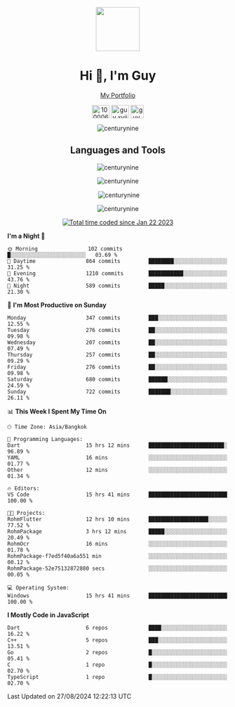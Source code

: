 
<p align="center"><a href="https://portfolio-nextjs-puce-omega.vercel.app/" traget="_blank"> <img src="https://user-images.githubusercontent.com/109062980/213915698-3e79c409-24f8-4471-a5f8-e7a842ad3a0a.gif" width="100" /> </a></p>
 
<h1 align="center">Hi 👋, I'm Guy</h1>
<p align="center"><a href="https://portfolio-nextjs-puce-omega.vercel.app/" traget="_blank"> My Portfolio </a></p>

<p align="center">
<a href="https://fb.com/100006608053988" target="blank"><img align="center" src="https://raw.githubusercontent.com/rahuldkjain/github-profile-readme-generator/master/src/images/icons/Social/facebook.svg" alt="100006608053988" height="30" width="40" /></a>
<a href="https://instagram.com/guy.xvii" target="blank"><img align="center" src="https://raw.githubusercontent.com/rahuldkjain/github-profile-readme-generator/master/src/images/icons/Social/instagram.svg" alt="guy.xvii" height="30" width="40" /></a>
<a href="mailto:lowlifeix@gmail.com" target="blank"><img align="center" src="https://user-images.githubusercontent.com/109062980/226533395-e26b601f-4b8f-456f-affd-55dc944b4149.png" alt="guy.xvii" height="30" width="30" /></a>
 
</p>

<p align="center"> <img src="https://komarev.com/ghpvc/?username=centurynine&label=Profile%20views&color=0e75b6&style=for-the-badge" alt="centurynine" /> </p>

<h2 align="center">Languages and Tools</h3>

<!-- https://skillicons.dev/ -->
<p align="center">
<img src="https://skillicons.dev/icons?i=react,nodejs,tailwind,mongodb,html,css,js,bootstrap,jquery,cloudflare,php,java,cpp,py,dart,flutter,firebase,androidstudio,git,github,linux,mysql,postman,nginx,express" alt="centurynine" /> 
</p>
 
<p align="center"><img align="center" src="https://github-readme-stats-sigma-five.vercel.app/api/top-langs?username=centurynine&show_icons=true&locale=en&layout=compact&theme=" alt="centurynine" /></p>

<p align="center">&nbsp;<img align="center" src="https://github-readme-stats-sigma-five.vercel.app/api?username=centurynine&show_icons=true&locale=en&theme=" alt="centurynine" /></p>

<p align="center"><img align="center" src="https://github-readme-streak-stats.herokuapp.com/?user=centurynine&theme=" alt="centurynine" /></p>
<p align="center">
<a href="https://wakatime.com/@9ded98d1-6308-4a11-a75a-63f31fdc4e7a"><img src="https://wakatime.com/badge/user/9ded98d1-6308-4a11-a75a-63f31fdc4e7a.svg" alt="Total time coded since Jan 22 2023" /></a>
  
<!--START_SECTION:waka-->
**I'm a Night 🦉** 

```text
🌞 Morning                102 commits         █░░░░░░░░░░░░░░░░░░░░░░░░   03.69 % 
🌆 Daytime                864 commits         ████████░░░░░░░░░░░░░░░░░   31.25 % 
🌃 Evening                1210 commits        ███████████░░░░░░░░░░░░░░   43.76 % 
🌙 Night                  589 commits         █████░░░░░░░░░░░░░░░░░░░░   21.30 % 
```
📅 **I'm Most Productive on Sunday** 

```text
Monday                   347 commits         ███░░░░░░░░░░░░░░░░░░░░░░   12.55 % 
Tuesday                  276 commits         ██░░░░░░░░░░░░░░░░░░░░░░░   09.98 % 
Wednesday                207 commits         ██░░░░░░░░░░░░░░░░░░░░░░░   07.49 % 
Thursday                 257 commits         ██░░░░░░░░░░░░░░░░░░░░░░░   09.29 % 
Friday                   276 commits         ██░░░░░░░░░░░░░░░░░░░░░░░   09.98 % 
Saturday                 680 commits         ██████░░░░░░░░░░░░░░░░░░░   24.59 % 
Sunday                   722 commits         ███████░░░░░░░░░░░░░░░░░░   26.11 % 
```


📊 **This Week I Spent My Time On** 

```text
🕑︎ Time Zone: Asia/Bangkok

💬 Programming Languages: 
Dart                     15 hrs 12 mins      ████████████████████████░   96.89 % 
YAML                     16 mins             ░░░░░░░░░░░░░░░░░░░░░░░░░   01.77 % 
Other                    12 mins             ░░░░░░░░░░░░░░░░░░░░░░░░░   01.34 % 

🔥 Editors: 
VS Code                  15 hrs 41 mins      █████████████████████████   100.00 % 

🐱‍💻 Projects: 
RohmFlutter              12 hrs 10 mins      ███████████████████░░░░░░   77.52 % 
RohmPackage              3 hrs 12 mins       █████░░░░░░░░░░░░░░░░░░░░   20.49 % 
RohmOcr                  16 mins             ░░░░░░░░░░░░░░░░░░░░░░░░░   01.78 % 
RohmPackage-f7ed5f40a6a551 min               ░░░░░░░░░░░░░░░░░░░░░░░░░   00.12 % 
RohmPackage-52e75132872880 secs              ░░░░░░░░░░░░░░░░░░░░░░░░░   00.05 % 

💻 Operating System: 
Windows                  15 hrs 41 mins      █████████████████████████   100.00 % 
```

**I Mostly Code in JavaScript** 

```text
Dart                     6 repos             ████░░░░░░░░░░░░░░░░░░░░░   16.22 % 
C++                      5 repos             ███░░░░░░░░░░░░░░░░░░░░░░   13.51 % 
Go                       2 repos             █░░░░░░░░░░░░░░░░░░░░░░░░   05.41 % 
C                        1 repo              █░░░░░░░░░░░░░░░░░░░░░░░░   02.70 % 
TypeScript               1 repo              █░░░░░░░░░░░░░░░░░░░░░░░░   02.70 % 
```




 Last Updated on 27/08/2024 12:22:13 UTC
<!--END_SECTION:waka-->
  
</p>

